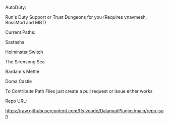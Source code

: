 AutoDuty:

Run's Duty Support or Trust Dungeons for you (Requires vnavmesh, BossMod and MBT)

Current Paths:

Sastasha

Holminster Switch

The Sirensong Sea

Bardam's Mettle

Doma Castle

To Contribute Path Files just create a pull request or issue either works

Repo URL:

https://raw.githubusercontent.com/ffxivcode/DalamudPlugins/main/repo.json
